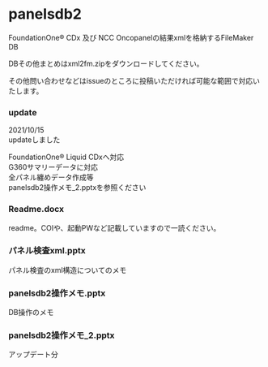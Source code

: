 # panelsdb2

FoundationOne® CDx 及び NCC Oncopanelの結果xmlを格納するFileMaker DB

DBその他まとめはxml2fm.zipをダウンロードしてください。

その他問い合わせなどはissueのところに投稿いただければ可能な範囲で対応いたします。

### update
2021/10/15  
updateしました

FoundationOne® Liquid CDxへ対応  
G360サマリーデータに対応  
全パネル纏めデータ作成等  
panelsdb2操作メモ_2.pptxを参照ください  

### Readme.docx
readme。COIや、起動PWなど記載していますので一読ください。

### パネル検査xml.pptx
パネル検査のxml構造についてのメモ

### panelsdb2操作メモ.pptx
DB操作のメモ

### panelsdb2操作メモ_2.pptx
アップデート分
